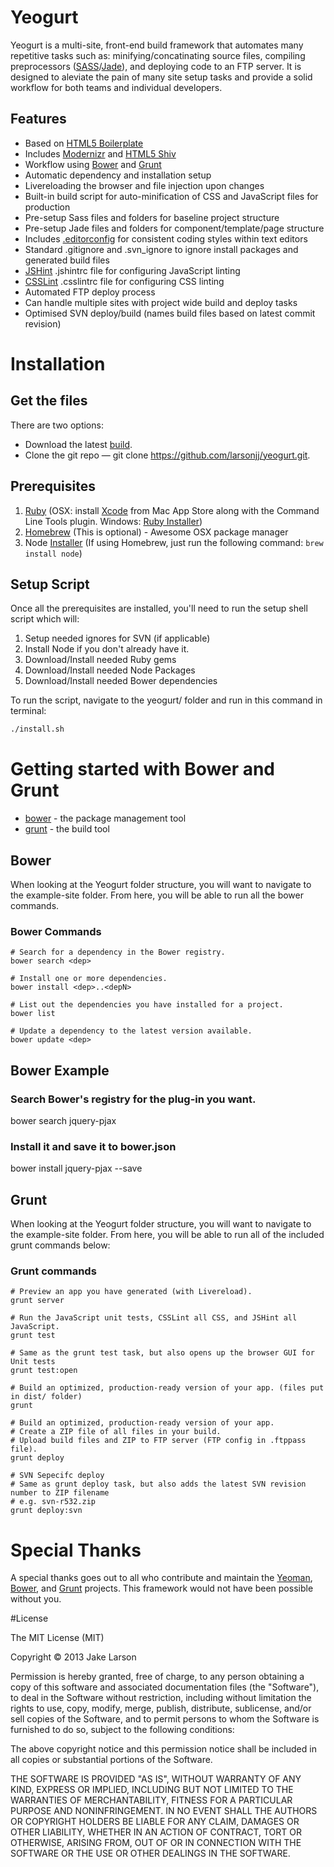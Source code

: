 Yeogurt
=======

Yeogurt is a multi-site, front-end build framework that automates many repetitive tasks such as: minifying/concatinating source files, compiling preprocessors ([SASS](http://sass-lang.com/)/[Jade](http://jade-lang.com/)), and deploying code to an FTP server. It is designed to aleviate the pain of many site setup tasks and provide a solid workflow for both teams and individual developers.

## Features
- Based on [HTML5 Boilerplate](http://html5boilerplate.com/)
- Includes [Modernizr](http://modernizr.com/) and [HTML5 Shiv](https://github.com/aFarkas/html5shiv)
- Workflow using [Bower](http://bower.io) and [Grunt](http://gruntjs.com)
- Automatic dependency and installation setup
- Livereloading the browser and file injection upon changes
- Built-in build script for auto-minification of CSS and JavaScript files for production
- Pre-setup Sass files and folders for baseline project structure
- Pre-setup Jade files and folders for component/template/page structure
- Includes [.editorconfig](http://editorconfig.org/) for consistent coding styles within text editors
- Standard .gitignore and .svn_ignore to ignore install packages and generated build files
- [JSHint](http://www.jshint.com/) .jshintrc file for configuring JavaScript linting
- [CSSLint](http://csslint.net/) .csslintrc file for configuring CSS linting
- Automated FTP deploy process
- Can handle multiple sites with project wide build and deploy tasks
- Optimised SVN deploy/build (names build files based on latest commit revision)

# Installation

## Get the files

There are two options:

- Download the latest [build](https://github.com/larsonjj/yeogurt/archive/master.zip).
- Clone the git repo — git clone https://github.com/larsonjj/yeogurt.git.

## Prerequisites
1. [Ruby](https://www.ruby-lang.org/en/) (OSX: install [Xcode](https://itunes.apple.com/us/app/xcode/id497799835?mt=12) from Mac App Store along with the Command Line Tools plugin. Windows: [Ruby Installer](http://rubyinstaller.org/downloads))
2. [Homebrew](http://brew.sh/) (This is optional) - Awesome OSX package manager
3. Node [Installer](http://nodejs.org/download/) (If using Homebrew, just run the following command: ```brew install node```)


## Setup Script
Once all the prerequisites are installed, you'll need to run the setup shell script which will:

1. Setup needed ignores for SVN (if applicable)
2. Install Node if you don't already have it.
3. Download/Install needed Ruby gems
4. Download/Install needed Node Packages
5. Download/Install needed Bower dependencies

To run the script, navigate to the yeogurt/ folder and run in this command in terminal:
```bash
./install.sh
```


# Getting started with Bower and Grunt

* [bower](http://bower.io) - the package management tool
* [grunt](http://gruntjs.com) - the build tool

## Bower

When looking at the Yeogurt folder structure, you will want to navigate to the example-site folder. From here, you will be able to run all the bower commands.

### Bower Commands

```
# Search for a dependency in the Bower registry.
bower search <dep>

# Install one or more dependencies.
bower install <dep>..<depN>

# List out the dependencies you have installed for a project.
bower list

# Update a dependency to the latest version available.
bower update <dep>
```

## Bower Example

### Search Bower's registry for the plug-in you want.
bower search jquery-pjax

### Install it and save it to bower.json
bower install jquery-pjax --save


## Grunt

When looking at the Yeogurt folder structure, you will want to navigate to the example-site folder. From here, you will be able to run all of the included grunt commands below:

### Grunt commands

```
# Preview an app you have generated (with Livereload).
grunt server

# Run the JavaScript unit tests, CSSLint all CSS, and JSHint all JavaScript.
grunt test

# Same as the grunt test task, but also opens up the browser GUI for Unit tests
grunt test:open

# Build an optimized, production-ready version of your app. (files put in dist/ folder)
grunt

# Build an optimized, production-ready version of your app.
# Create a ZIP file of all files in your build.
# Upload build files and ZIP to FTP server (FTP config in .ftppass file).
grunt deploy

# SVN Sepecifc deploy
# Same as grunt deploy task, but also adds the latest SVN revision number to ZIP filename
# e.g. svn-r532.zip
grunt deploy:svn
```

# Special Thanks
A special thanks goes out to all who contribute and maintain the [Yeoman](http://yeoman.io/), [Bower](http://bower.io/), and [Grunt](http://gruntjs.com/) projects. This framework would not have been possible without you.

#License

The MIT License (MIT)

Copyright © 2013 Jake Larson

Permission is hereby granted, free of charge, to any person obtaining a copy of this software and associated documentation files (the "Software"), to deal in the Software without restriction, including without limitation the rights to use, copy, modify, merge, publish, distribute, sublicense, and/or sell copies of the Software, and to permit persons to whom the Software is furnished to do so, subject to the following conditions:

The above copyright notice and this permission notice shall be included in all copies or substantial portions of the Software.

THE SOFTWARE IS PROVIDED "AS IS", WITHOUT WARRANTY OF ANY KIND, EXPRESS OR IMPLIED, INCLUDING BUT NOT LIMITED TO THE WARRANTIES OF MERCHANTABILITY, FITNESS FOR A PARTICULAR PURPOSE AND NONINFRINGEMENT. IN NO EVENT SHALL THE AUTHORS OR COPYRIGHT HOLDERS BE LIABLE FOR ANY CLAIM, DAMAGES OR OTHER LIABILITY, WHETHER IN AN ACTION OF CONTRACT, TORT OR OTHERWISE, ARISING FROM, OUT OF OR IN CONNECTION WITH THE SOFTWARE OR THE USE OR OTHER DEALINGS IN THE SOFTWARE.
